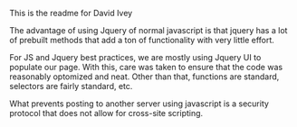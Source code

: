 This is the readme for David Ivey


The advantage of using Jquery of normal javascript is that jquery has a lot of 
prebuilt methods that add a ton of functionality with very little effort.

For JS and Jquery best practices, we are mostly using Jquery UI to populate our page.
With this, care was taken to ensure that the code was reasonably optomized and neat.
Other than that, functions are standard, selectors are fairly standard, etc.

What prevents posting to another server using javascript is a security protocol
that does not allow for cross-site scripting.

